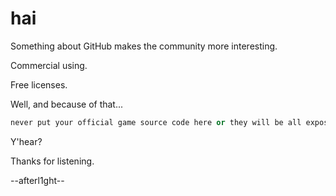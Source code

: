 # hai

Something about GitHub makes the community more interesting.

Commercial using.

Free licenses.

Well, and because of that...

```Ruby
never put your official game source code here or they will be all exposed.
```

Y'hear?

Thanks for listening.

--afterl1ght--
